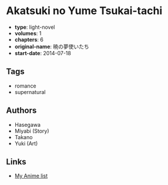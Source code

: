 # Akatsuki no Yume Tsukai-tachi

-   **type**: light-novel
-   **volumes**: 1
-   **chapters**: 6
-   **original-name**: 暁の夢使いたち
-   **start-date**: 2014-07-18

## Tags

-   romance
-   supernatural

## Authors

-   Hasegawa
-   Miyabi (Story)
-   Takano
-   Yuki (Art)

## Links

-   [My Anime list](https://myanimelist.net/manga/76111/Akatsuki_no_Yume_Tsukai-tachi)
